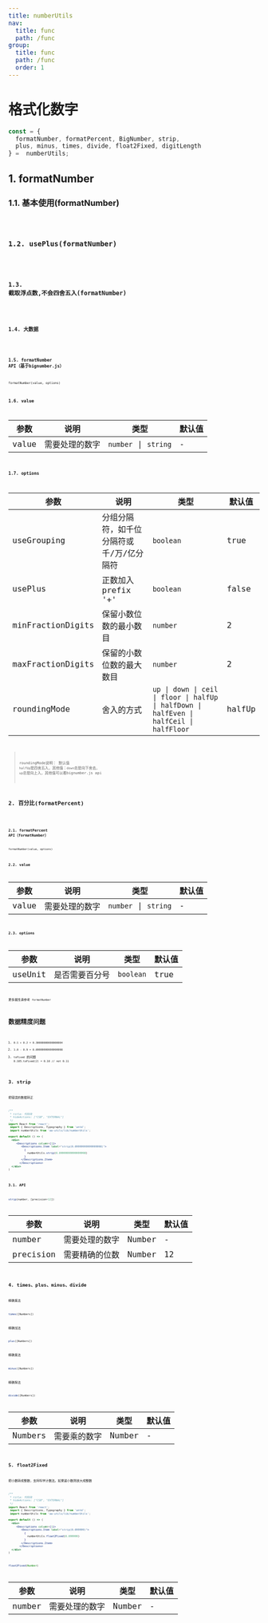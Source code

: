 ```yaml
---
title: numberUtils
nav:
  title: func
  path: /func
group:
  title: func
  path: /func
  order: 1
---
```


# 格式化数字
```js
const = {
  formatNumber, formatPercent, BigNumber, strip,
  plus, minus, times, divide, float2Fixed, digitLength
} =  numberUtils;
```
## 1. formatNumber
### 1.1. 基本使用(formatNumber)
<code hideActions='["CSB", "EXTERNAL"]' src="./demo/index.jsx" />

### 1.2. usePlus(formatNumber)
<code hideActions='["CSB", "EXTERNAL"]' src="./demo/usePlus.jsx" />

### 1.3. 截取浮点数,不会四舍五入(formatNumber)
<code hideActions='["CSB", "EXTERNAL"]' src="./demo/roundingMode.jsx" />

### 1.4. 大数据
<code hideActions='["CSB", "EXTERNAL"]' src="./demo/bigData.jsx" />

### 1.5. formatNumber API（基于bignumber.js）

`formatNumber(value, options)`

### 1.6. value
| 参数 | 说明 | 类型 | 默认值 |
| --- | --- | --- | --- |
| value | 需要处理的数字 | `number` \| `string` | - |

### 1.7. options

| 参数 | 说明 | 类型 | 默认值 |
| --- | --- | --- | --- |
| useGrouping | 分组分隔符，如千位分隔符或千/万/亿分隔符 | `boolean` | true |
| usePlus | 正数加入prefix '+' | `boolean` | false |
| minFractionDigits | 保留小数位数的最小数目 | `number` | 2 |
| maxFractionDigits | 保留的小数位数的最大数目 | `number` | 2 |
| roundingMode | 舍入的方式 |`up \| down \| ceil \| floor \| halfUp \| halfDown \| halfEven \| halfCeil \| halfFloor` | halfUp |

> roundingMode说明： 默认值 `halfUp`是四舍五入，其他值：`down`总是向下舍去， `up`总是向上入，其他值可以看bignumber.js api


## 2. 百分比(formatPercent)
<code hideActions='["CSB", "EXTERNAL"]' src="./demo/formatPercent.jsx" />


### 2.1. formatPercent API（formatNumber）

`formatNumber(value, options)`

### 2.2. value
| 参数 | 说明 | 类型 | 默认值 |
| --- | --- | --- | --- |
| value | 需要处理的数字 | `number` \| `string` | - |

### 2.3. options

| 参数 | 说明 | 类型 | 默认值 |
| --- | --- | --- | --- |
| useUnit | 是否需要百分号 | `boolean` | true |
更多属性请参考 `formatNumber`

# 数据精度问题
1. `0.1 + 0.2 = 0.30000000000000004`
2. `1.0 - 0.9 = 0.09999999999999998`
3. `toFixed` 的问题 `0.105.toFixed(2) = 0.10 // not 0.11`

## 3. strip
把错误的数据转正

```jsx
/**
 * title: 代码块
 * hideActions: ["CSB", "EXTERNAL"]
 */
import React from 'react';
 import { Descriptions, Typography } from 'antd';
 import numberUtils from 'aa-utils/lib/numberUtils';

export default () => (
  <div>
     <Descriptions column={1}>
        <Descriptions.Item label="strip(0.09999999999999998)">
          {
            numberUtils.strip(0.09999999999999998)
          }
        </Descriptions.Item>
       </Descriptions>
  </div>
)
```
### 3.1. API

```js
strip(number, [precision=12])
```
| 参数 | 说明 | 类型 | 默认值 |
| --- | --- | --- | --- |
| number | 需要处理的数字 | Number | - |
| precision | 需要精确的位数 | Number | 12 |

## 4. times、plus、minus、divide
精确乘法
```js
times([Numbers])
```
精确加法
```js
plus([Numbers])
```
精确乘法
```js
minus([Numbers])
```
精确除法
```js
divide([Numbers])
```
| 参数 | 说明 | 类型 | 默认值 |
| --- | --- | --- | --- |
| Numbers | 需要乘的数字 | Number | - |

## 5. float2Fixed
把小数转成整数，支持科学计数法。如果是小数则放大成整数
```jsx
/**
 * title: 代码块
 * hideActions: ["CSB", "EXTERNAL"]
 */
import React from 'react';
 import { Descriptions, Typography } from 'antd';
 import numberUtils from 'aa-utils/lib/numberUtils';

export default () => (
  <div>
     <Descriptions column={1}>
        <Descriptions.Item label="strip(0.099999)">
          {
            numberUtils.float2Fixed(0.099999)
          }
        </Descriptions.Item>
       </Descriptions>
  </div>
)
```

```js
float2Fixed(Number)
```

| 参数 | 说明 | 类型 | 默认值 |
| --- | --- | --- | --- |
| number | 需要处理的数字 | Number | - |
